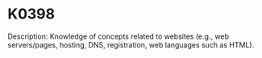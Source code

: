 # K0398
Description: Knowledge of concepts related to websites (e.g., web servers/pages, hosting, DNS, registration, web languages such as HTML).
